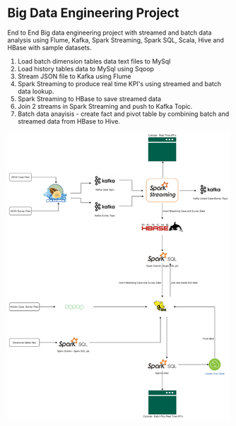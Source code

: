 # Big Data Engineering Project
End to End Big data engineering project with streamed and batch data analysis using Flume, Kafka, Spark Streaming, Spark SQL, Scala, Hive and HBase with sample datasets.
1. Load batch dimension tables data text files to MySql
2. Load history tables data to MySql using Sqoop
3. Stream JSON file to Kafka using Flume
4. Spark Streaming to produce real time KPI's using streamed and batch data lookup.
5. Spark Streaming to HBase to save streamed data
6. Join 2 streams in Spark Streaming and push to Kafka Topic.
7. Batch data anayisis - create fact and pivot table by combining batch and streamed data from HBase to Hive.
<img src="/processflow (4).png" alt="Process Flow Diagram"/>
